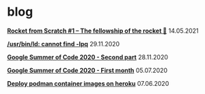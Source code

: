 # blog

**[Rocket from Scratch #1 – The fellowship of the rocket 🚀](./rocket-from-scratch-1.md)**
14.05.2021

**[/usr/bin/ld: cannot find -lpq](./rust_diesel_linking_fuckup.md)**
29.11.2020

**[Google Summer of Code 2020 - Second part](./gsoc_2020_2.md)**
28.11.2020

**[Google Summer of Code 2020 - First month](./gsoc_2020_1.md)**
05.07.2020

**[Deploy podman container images on heroku](./podman_heroku.md)**
07.06.2020
